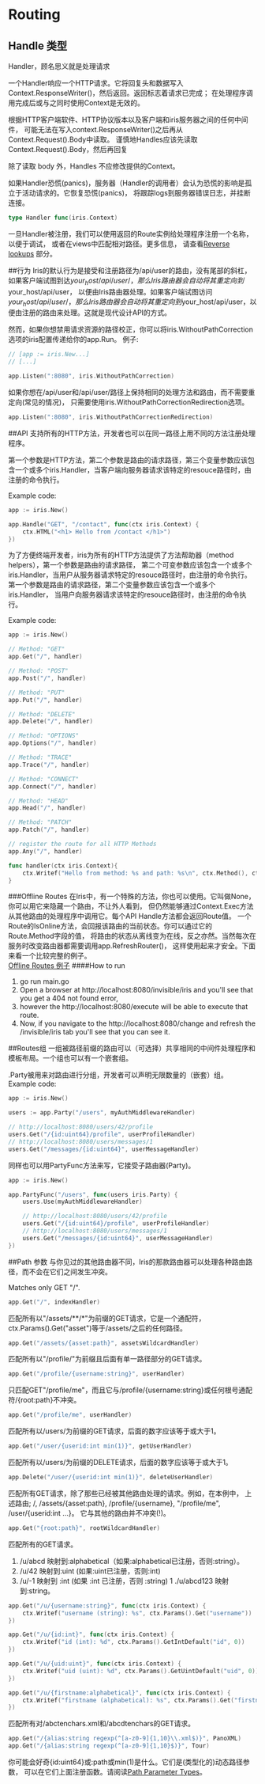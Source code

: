 # Routing
## Handle 类型
Handler，顾名思义就是处理请求  

一个Handler响应一个HTTP请求。它将回复头和数据写入Context.ResponseWriter()，然后返回。返回标志着请求已完成；
在处理程序调用完成后或与之同时使用Context是无效的。

根据HTTP客户端软件、HTTP协议版本以及客户端和iris服务器之间的任何中间件，
可能无法在写入context.ResponseWriter()之后再从Context.Request().Body中读取。
谨慎地Handles应该先读取Context.Request().Body，然后再回复

除了读取 body 外，Handles 不应修改提供的Context。

如果Handler恐慌(panics)，服务器（Handler的调用者）会认为恐慌的影响是孤立于活动请求的。它恢复恐慌(panics)，
将跟踪logs到服务器错误日志，并挂断连接。
```go
type Handler func(iris.Context)
```
一旦Handler被注册，我们可以使用返回的Route实例给处理程序注册一个名称，以便于调试，
或者在views中匹配相对路径。更多信息，
请查看[Reverse lookups](https://github.com/kataras/iris/wiki/Routing-reverse-lookups) 部分。

##行为
Iris的默认行为是接受和注册路径为/api/user的路由，没有尾部的斜杠，
如果客户端试图到达$your_host/api/user/，那么Iris路由器会自动将其重定向到$your_host/api/user，
以便由Iris路由器处理。如果客户端试图访问$your_host/api/user/，
那么Iris路由器会自动将其重定向到$your_host/api/user，以便由注册的路由来处理。这就是现代设计API的方式。

然而，如果你想禁用请求资源的路径校正，你可以将iris.WithoutPathCorrection选项的iris配置传递给你的app.Run。
例子:
```go
// [app := iris.New...]
// [...]

app.Listen(":8080", iris.WithoutPathCorrection)
```
如果你想在/api/user和/api/user/路径上保持相同的处理方法和路由，而不需要重定向(常见的情况)，
只需要使用iris.WithoutPathCorrectionRedirection选项。
```go
app.Listen(":8080", iris.WithoutPathCorrectionRedirection)
```

##API
支持所有的HTTP方法，开发者也可以在同一路径上用不同的方法注册处理程序。

第一个参数是HTTP方法，第二个参数是路由的请求路径，第三个变量参数应该包含一个或多个iris.Handler，当客户端向服务器请求该特定的resouce路径时，由注册的命令执行。

Example code:
```go
app := iris.New()

app.Handle("GET", "/contact", func(ctx iris.Context) {
    ctx.HTML("<h1> Hello from /contact </h1>")
})
```
为了方便终端开发者，iris为所有的HTTP方法提供了方法帮助器（method helpers），第一个参数是路由的请求路径，
第二个可变参数应该包含一个或多个iris.Handler，当用户从服务器请求特定的resouce路径时，由注册的命令执行。
第一个参数是路由的请求路径，第二个变量参数应该包含一个或多个iris.Handler，
当用户向服务器请求该特定的resouce路径时，由注册的命令执行。

Example code:
```go
app := iris.New()

// Method: "GET"
app.Get("/", handler)

// Method: "POST"
app.Post("/", handler)

// Method: "PUT"
app.Put("/", handler)

// Method: "DELETE"
app.Delete("/", handler)

// Method: "OPTIONS"
app.Options("/", handler)

// Method: "TRACE"
app.Trace("/", handler)

// Method: "CONNECT"
app.Connect("/", handler)

// Method: "HEAD"
app.Head("/", handler)

// Method: "PATCH"
app.Patch("/", handler)

// register the route for all HTTP Methods
app.Any("/", handler)

func handler(ctx iris.Context){
    ctx.Writef("Hello from method: %s and path: %s\n", ctx.Method(), ctx.Path())
}
```

###Offline Routes
在Iris中，有一个特殊的方法，你也可以使用。它叫做None，你可以用它来隐藏一个路由，不让外人看到，
但仍然能够通过Context.Exec方法从其他路由的处理程序中调用它。每个API Handle方法都会返回Route值。
一个Route的IsOnline方法，会回报该路由的当前状态。你可以通过它的Route.Method字段的值，
将路由的状态从离线变为在线，反之亦然。当然每次在服务时改变路由器都需要调用app.RefreshRouter()，
这样使用起来才安全。下面来看一个比较完整的例子。  
[Offline Routes 例子](./sample3/main.go)
####How to run
1. go run main.go
2. Open a browser at http://localhost:8080/invisible/iris and you'll see that you get a 404 not found error,
3. however the http://localhost:8080/execute will be able to execute that route.
4. Now, if you navigate to the http://localhost:8080/change and refresh the 
/invisible/iris tab you'll see that you can see it.

##Routes组
一组被路径前缀的路由可以（可选择）共享相同的中间件处理程序和模板布局。一个组也可以有一个嵌套组。

.Party被用来对路由进行分组，开发者可以声明无限数量的（嵌套）组。
Example code:
```go
app := iris.New()

users := app.Party("/users", myAuthMiddlewareHandler)

// http://localhost:8080/users/42/profile
users.Get("/{id:uint64}/profile", userProfileHandler)
// http://localhost:8080/users/messages/1
users.Get("/messages/{id:uint64}", userMessageHandler)
```
同样也可以用PartyFunc方法来写，它接受子路由器(Party)。
```go
app := iris.New()

app.PartyFunc("/users", func(users iris.Party) {
    users.Use(myAuthMiddlewareHandler)

    // http://localhost:8080/users/42/profile
    users.Get("/{id:uint64}/profile", userProfileHandler)
    // http://localhost:8080/users/messages/1
    users.Get("/messages/{id:uint64}", userMessageHandler)
})
```

##Path 参数
与你见过的其他路由器不同，Iris的那款路由器可以处理各种路由路径，而不会在它们之间发生冲突。  

Matches only GET "/".
```go
app.Get("/", indexHandler)
```
匹配所有以"/assets/**/*"为前缀的GET请求，它是一个通配符，
ctx.Params().Get("asset")等于/assets/之后的任何路径。
```go
app.Get("/assets/{asset:path}", assetsWildcardHandler)
```
匹配所有以"/profile/"为前缀且后面有单一路径部分的GET请求。

```go
app.Get("/profile/{username:string}", userHandler)
```
只匹配GET"/profile/me"，而且它与/profile/{username:string}或任何根号通配符/{root:path}不冲突。

```go
app.Get("/profile/me", userHandler)
```

匹配所有以/users/为前缀的GET请求，后面的数字应该等于或大于1。
```go
app.Get("/user/{userid:int min(1)}", getUserHandler)
```
匹配所有以/users/为前缀的DELETE请求，后面的数字应该等于或大于1。
```go
app.Delete("/user/{userid:int min(1)}", deleteUserHandler)
```
匹配所有GET请求，除了那些已经被其他路由处理的请求。例如，在本例中，
上述路由; /, /assets/{asset:path}, /profile/{username}, "/profile/me", /user/{userid:int ...}。
它与其他的路由并不冲突(!)。
```go
app.Get("{root:path}", rootWildcardHandler)
```
匹配所有的GET请求。

1. /u/abcd 映射到:alphabetical（如果:alphabetical已注册，否则:string）。
1. /u/42 映射到:uint (如果:uint已注册，否则:int)
2. /u/-1 映射到 :int (如果 :int 已注册，否则 :string)
1 ./u/abcd123 映射到:string。
```go
app.Get("/u/{username:string}", func(ctx iris.Context) {
	ctx.Writef("username (string): %s", ctx.Params().Get("username"))
})

app.Get("/u/{id:int}", func(ctx iris.Context) {
	ctx.Writef("id (int): %d", ctx.Params().GetIntDefault("id", 0))
})

app.Get("/u/{uid:uint}", func(ctx iris.Context) {
	ctx.Writef("uid (uint): %d", ctx.Params().GetUintDefault("uid", 0))
})

app.Get("/u/{firstname:alphabetical}", func(ctx iris.Context) {
	ctx.Writef("firstname (alphabetical): %s", ctx.Params().Get("firstname"))
})
```
匹配所有对/abctenchars.xml和/abcdtenchars的GET请求。
```go
app.Get("/{alias:string regexp(^[a-z0-9]{1,10}\\.xml$)}", PanoXML)
app.Get("/{alias:string regexp(^[a-z0-9]{1,10}$)}", Tour)
```
你可能会好奇{id:uint64}或:path或min(1)是什么。它们是(类型化的)动态路径参数，
可以在它们上面注册函数。请阅读[Path Parameter Types](Routiing%20path%20types.md)。
